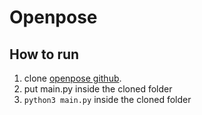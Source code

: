 # Openpose 
## How to run 
1. clone [openpose github](https://github.com/CMU-Perceptual-Computing-Lab/openpose).
2. put main.py inside the cloned folder 
3. `python3 main.py` inside the cloned folder 

